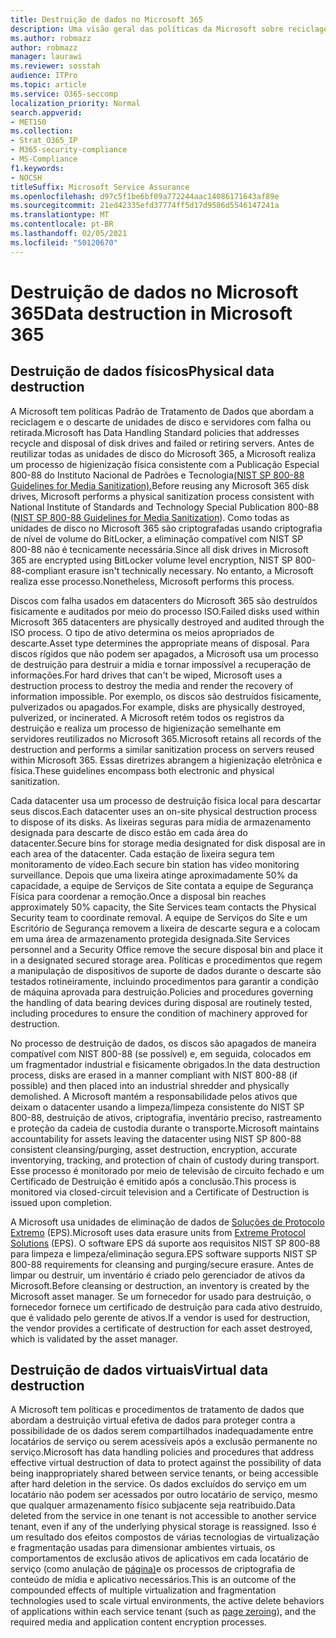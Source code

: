 ```yaml
---
title: Destruição de dados no Microsoft 365
description: Uma visão geral das políticas da Microsoft sobre reciclagem, descarte ou destruição de servidores e unidades de disco do data center do Microsoft 365.
ms.author: robmazz
author: robmazz
manager: laurawi
ms.reviewer: sosstah
audience: ITPro
ms.topic: article
ms.service: O365-seccomp
localization_priority: Normal
search.appverid:
- MET150
ms.collection:
- Strat_O365_IP
- M365-security-compliance
- MS-Compliance
f1.keywords:
- NOCSH
titleSuffix: Microsoft Service Assurance
ms.openlocfilehash: d97c5f1be6bf09a772244aac14086171643af89e
ms.sourcegitcommit: 21ed42335efd37774ff5d17d9586d5546147241a
ms.translationtype: MT
ms.contentlocale: pt-BR
ms.lasthandoff: 02/05/2021
ms.locfileid: "50120670"
---
```

# <a name="data-destruction-in-microsoft-365"></a><span data-ttu-id="bd10c-103">Destruição de dados no Microsoft 365</span><span class="sxs-lookup"><span data-stu-id="bd10c-103">Data destruction in Microsoft 365</span></span>

## <a name="physical-data-destruction"></a><span data-ttu-id="bd10c-104">Destruição de dados físicos</span><span class="sxs-lookup"><span data-stu-id="bd10c-104">Physical data destruction</span></span>

<span data-ttu-id="bd10c-105">A Microsoft tem políticas Padrão de Tratamento de Dados que abordam a reciclagem e o descarte de unidades de disco e servidores com falha ou retirada.</span><span class="sxs-lookup"><span data-stu-id="bd10c-105">Microsoft has Data Handling Standard policies that addresses recycle and disposal of disk drives and failed or retiring servers.</span></span> <span data-ttu-id="bd10c-106">Antes de reutilizar todas as unidades de disco do Microsoft 365, a Microsoft realiza um processo de higienização física consistente com a Publicação Especial 800-88 do Instituto Nacional de Padrões e Tecnologia[(NIST SP 800-88 Guidelines for Media Sanitization).](https://nvlpubs.nist.gov/nistpubs/SpecialPublications/NIST.SP.800-88r1.pdf)</span><span class="sxs-lookup"><span data-stu-id="bd10c-106">Before reusing any Microsoft 365 disk drives, Microsoft performs a physical sanitization process consistent with National Institute of Standards and Technology Special Publication 800-88 ([NIST SP 800-88 Guidelines for Media Sanitization](https://nvlpubs.nist.gov/nistpubs/SpecialPublications/NIST.SP.800-88r1.pdf)).</span></span> <span data-ttu-id="bd10c-107">Como todas as unidades de disco no Microsoft 365 são criptografadas usando criptografia de nível de volume do BitLocker, a eliminação compatível com NIST SP 800-88 não é tecnicamente necessária.</span><span class="sxs-lookup"><span data-stu-id="bd10c-107">Since all disk drives in Microsoft 365 are encrypted using BitLocker volume level encryption, NIST SP 800-88-compliant erasure isn't technically necessary.</span></span> <span data-ttu-id="bd10c-108">No entanto, a Microsoft realiza esse processo.</span><span class="sxs-lookup"><span data-stu-id="bd10c-108">Nonetheless, Microsoft performs this process.</span></span>

<span data-ttu-id="bd10c-109">Discos com falha usados em datacenters do Microsoft 365 são destruídos fisicamente e auditados por meio do processo ISO.</span><span class="sxs-lookup"><span data-stu-id="bd10c-109">Failed disks used within Microsoft 365 datacenters are physically destroyed and audited through the ISO process.</span></span> <span data-ttu-id="bd10c-110">O tipo de ativo determina os meios apropriados de descarte.</span><span class="sxs-lookup"><span data-stu-id="bd10c-110">Asset type determines the appropriate means of disposal.</span></span> <span data-ttu-id="bd10c-111">Para discos rígidos que não podem ser apagados, a Microsoft usa um processo de destruição para destruir a mídia e tornar impossível a recuperação de informações.</span><span class="sxs-lookup"><span data-stu-id="bd10c-111">For hard drives that can't be wiped, Microsoft uses a destruction process to destroy the media and render the recovery of information impossible.</span></span> <span data-ttu-id="bd10c-112">Por exemplo, os discos são destruídos fisicamente, pulverizados ou apagados.</span><span class="sxs-lookup"><span data-stu-id="bd10c-112">For example, disks are physically destroyed, pulverized, or incinerated.</span></span> <span data-ttu-id="bd10c-113">A Microsoft retém todos os registros da destruição e realiza um processo de higienização semelhante em servidores reutilizados no Microsoft 365.</span><span class="sxs-lookup"><span data-stu-id="bd10c-113">Microsoft retains all records of the destruction and performs a similar sanitization process on servers reused within Microsoft 365.</span></span> <span data-ttu-id="bd10c-114">Essas diretrizes abrangem a higienização eletrônica e física.</span><span class="sxs-lookup"><span data-stu-id="bd10c-114">These guidelines encompass both electronic and physical sanitization.</span></span>

<span data-ttu-id="bd10c-115">Cada datacenter usa um processo de destruição física local para descartar seus discos.</span><span class="sxs-lookup"><span data-stu-id="bd10c-115">Each datacenter uses an on-site physical destruction process to dispose of its disks.</span></span> <span data-ttu-id="bd10c-116">As lixeiras seguras para mídia de armazenamento designada para descarte de disco estão em cada área do datacenter.</span><span class="sxs-lookup"><span data-stu-id="bd10c-116">Secure bins for storage media designated for disk disposal are in each area of the datacenter.</span></span> <span data-ttu-id="bd10c-117">Cada estação de lixeira segura tem monitoramento de vídeo.</span><span class="sxs-lookup"><span data-stu-id="bd10c-117">Each secure bin station has video monitoring surveillance.</span></span> <span data-ttu-id="bd10c-118">Depois que uma lixeira atinge aproximadamente 50% da capacidade, a equipe de Serviços de Site contata a equipe de Segurança Física para coordenar a remoção.</span><span class="sxs-lookup"><span data-stu-id="bd10c-118">Once a disposal bin reaches approximately 50% capacity, the Site Services team contacts the Physical Security team to coordinate removal.</span></span> <span data-ttu-id="bd10c-119">A equipe de Serviços do Site e um Escritório de Segurança removem a lixeira de descarte segura e a colocam em uma área de armazenamento protegida designada.</span><span class="sxs-lookup"><span data-stu-id="bd10c-119">Site Services personnel and a Security Office remove the secure disposal bin and place it in a designated secured storage area.</span></span> <span data-ttu-id="bd10c-120">Políticas e procedimentos que regem a manipulação de dispositivos de suporte de dados durante o descarte são testados rotineiramente, incluindo procedimentos para garantir a condição de máquina aprovada para destruição.</span><span class="sxs-lookup"><span data-stu-id="bd10c-120">Policies and procedures governing the handling of data bearing devices during disposal are routinely tested, including procedures to ensure the condition of machinery approved for destruction.</span></span>

<span data-ttu-id="bd10c-121">No processo de destruição de dados, os discos são apagados de maneira compatível com NIST 800-88 (se possível) e, em seguida, colocados em um fragmentador industrial e fisicamente obrigados.</span><span class="sxs-lookup"><span data-stu-id="bd10c-121">In the data destruction process, disks are erased in a manner compliant with NIST 800-88 (if possible) and then placed into an industrial shredder and physically demolished.</span></span> <span data-ttu-id="bd10c-122">A Microsoft mantém a responsabilidade pelos ativos que deixam o datacenter usando a limpeza/limpeza consistente do NIST SP 800-88, destruição de ativos, criptografia, inventário preciso, rastreamento e proteção da cadeia de custodia durante o transporte.</span><span class="sxs-lookup"><span data-stu-id="bd10c-122">Microsoft maintains accountability for assets leaving the datacenter using NIST SP 800-88 consistent cleansing/purging, asset destruction, encryption, accurate inventorying, tracking, and protection of chain of custody during transport.</span></span> <span data-ttu-id="bd10c-123">Esse processo é monitorado por meio de televisão de circuito fechado e um Certificado de Destruição é emitido após a conclusão.</span><span class="sxs-lookup"><span data-stu-id="bd10c-123">This process is monitored via closed-circuit television and a Certificate of Destruction is issued upon completion.</span></span>

<span data-ttu-id="bd10c-124">A Microsoft usa unidades de eliminação de dados de [Soluções de Protocolo Extremo](https://www.enterprisedataerasure.com/) (EPS).</span><span class="sxs-lookup"><span data-stu-id="bd10c-124">Microsoft uses data erasure units from [Extreme Protocol Solutions](https://www.enterprisedataerasure.com/) (EPS).</span></span> <span data-ttu-id="bd10c-125">O software EPS dá suporte aos requisitos NIST SP 800-88 para limpeza e limpeza/eliminação segura.</span><span class="sxs-lookup"><span data-stu-id="bd10c-125">EPS software supports NIST SP 800-88 requirements for cleansing and purging/secure erasure.</span></span> <span data-ttu-id="bd10c-126">Antes de limpar ou destruir, um inventário é criado pelo gerenciador de ativos da Microsoft.</span><span class="sxs-lookup"><span data-stu-id="bd10c-126">Before cleansing or destruction, an inventory is created by the Microsoft asset manager.</span></span> <span data-ttu-id="bd10c-127">Se um fornecedor for usado para destruição, o fornecedor fornece um certificado de destruição para cada ativo destruído, que é validado pelo gerente de ativos.</span><span class="sxs-lookup"><span data-stu-id="bd10c-127">If a vendor is used for destruction, the vendor provides a certificate of destruction for each asset destroyed, which is validated by the asset manager.</span></span>

## <a name="virtual-data-destruction"></a><span data-ttu-id="bd10c-128">Destruição de dados virtuais</span><span class="sxs-lookup"><span data-stu-id="bd10c-128">Virtual data destruction</span></span>

<span data-ttu-id="bd10c-129">A Microsoft tem políticas e procedimentos de tratamento de dados que abordam a destruição virtual efetiva de dados para proteger contra a possibilidade de os dados serem compartilhados inadequadamente entre locatários de serviço ou serem acessíveis após a exclusão permanente no serviço.</span><span class="sxs-lookup"><span data-stu-id="bd10c-129">Microsoft has data handling policies and procedures that address effective virtual destruction of data to protect against the possibility of data being inappropriately shared between service tenants, or being accessible after hard deletion in the service.</span></span> <span data-ttu-id="bd10c-130">Os dados excluídos do serviço em um locatário não podem ser acessados por outro locatário de serviço, mesmo que qualquer armazenamento físico subjacente seja reatribuido.</span><span class="sxs-lookup"><span data-stu-id="bd10c-130">Data deleted from the service in one tenant is not accessible to another service tenant, even if any of the underlying physical storage is reassigned.</span></span> <span data-ttu-id="bd10c-131">Isso é um resultado dos efeitos compostos de várias tecnologias de virtualização e fragmentação usadas para dimensionar ambientes virtuais, os comportamentos de exclusão ativos de aplicativos em cada locatário de serviço (como anulação de [página)](/office365/securitycompliance/office-365-exchange-online-data-deletion#page-zeroing)e os processos de criptografia de conteúdo de mídia e aplicativo necessários.</span><span class="sxs-lookup"><span data-stu-id="bd10c-131">This is an outcome of the compounded effects of multiple virtualization and fragmentation technologies used to scale virtual environments, the active delete behaviors of applications within each service tenant (such as [page zeroing](/office365/securitycompliance/office-365-exchange-online-data-deletion#page-zeroing)), and the required media and application content encryption processes.</span></span>
